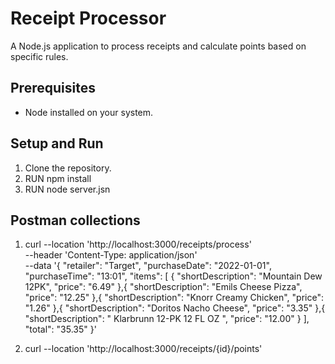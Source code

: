 # Receipt Processor

A Node.js application to process receipts and calculate points based on specific rules.

## Prerequisites

- Node installed on your system.

## Setup and Run

1. Clone the repository.
2. RUN npm install
3. RUN node server.jsn 

## Postman collections
1.   curl --location 'http://localhost:3000/receipts/process' \
   --header 'Content-Type: application/json' \
   --data '{
   "retailer": "Target",
   "purchaseDate": "2022-01-01",
   "purchaseTime": "13:01",
   "items": [
      {
         "shortDescription": "Mountain Dew 12PK",
         "price": "6.49"
      },{
         "shortDescription": "Emils Cheese Pizza",
         "price": "12.25"
      },{
         "shortDescription": "Knorr Creamy Chicken",
         "price": "1.26"
      },{
         "shortDescription": "Doritos Nacho Cheese",
         "price": "3.35"
      },{
         "shortDescription": "   Klarbrunn 12-PK 12 FL OZ  ",
         "price": "12.00"
      }
   ],
   "total": "35.35"
   }'

 2.  curl --location 'http://localhost:3000/receipts/{id}/points'